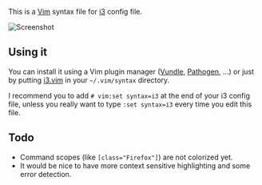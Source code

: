 This is a [Vim](http://vim.org) syntax file for [i3](http://i3wm.org/) config file.

![Screenshot](http://ompldr.org/vZndvNg/i3-vim-syntax.png)

## Using it

You can install it using a Vim plugin manager ([Vundle], [Pathogen], …) or just by putting [i3.vim][i3vim] in your `~/.vim/syntax` directory.

I recommend you to add `# vim:set syntax=i3` at the end of your i3 config file, unless you really want to type `:set syntax=i3` every time you edit this file.

## Todo

 * Command scopes (like `[class="Firefox"]`) are not colorized yet.
 * It would be nice to have more context sensitive highlighting and some error detection.

[Vundle]:http://github.com/gmarik/vundle/
[Pathogen]:http://github.com/tpope/vim-pathogen/
[i3vim]: http://raw.github.com/PotatoesMaster/i3-vim-syntax/master/syntax/i3.vim
